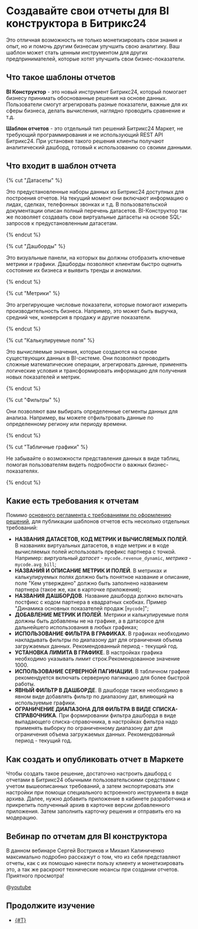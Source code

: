 # Создавайте свои отчеты для BI конструктора в Битрикс24

Это отличная возможность не только монетизировать свои знания и опыт, но и помочь другим бизнесам улучшить свою аналитику. Ваш шаблон может стать ценным инструментом для других предпринимателей, которые хотят улучшить свои бизнес-показатели.

## Что такое шаблоны отчетов

**BI Конструктор** - это новый инструмент Битрикс24, который помогает бизнесу принимать обоснованные решения на основе данных. Пользователи смогут агрегировать разные показатели, важные для их сферы бизнеса, делать вычисления, наглядно проводить сравнение и т.д.

**Шаблон отчетов** - это отдельный тип решений Битрикс24 Маркет, не требующий программирования и не использующий REST API Битрикс24. При установке такого решения клиенты получают аналитический дашборд, готовый к использованию со своими данными.

## Что входит в шаблон отчета

{% cut "Датасеты" %}

Это предустановленные наборы данных из Битрикс24 доступных для построения отчетов. На текущий момент они включают информацию о лидах, сделках, телефонных звонках и т.д. В пользовательской документации описан полный перечень датасетов. BI-Конструктор так же позволяет создавать свои виртуальные датасеты на основе SQL-запросов к предустановленным датасетам.

{% endcut %}

{% cut "Дашборды" %}

Это визуальные панели, на которых вы должны отобразить ключевые метрики и графики. Дашборды позволяют клиентам быстро оценить состояние их бизнеса и выявить тренды и аномалии.

{% endcut %}

{% cut "Метрики" %}

Это агрегирующие числовые показатели, которые помогают измерить производительность бизнеса. Например, это может быть выручка, средний чек, конверсия в продажу и другие показатели. 

{% endcut %}

{% cut "Калькулируемые поля" %}

Это вычисляемые значения, которые создаются на основе существующих данных в BI-системе. Они позволяют проводить сложные математические операции, агрегировать данные, применять логические условия и трансформировать информацию для получения новых показателей и метрик.

{% endcut %}

{% cut "Фильтры" %}

Они позволяют вам выбирать определенные сегменты данных для анализа. Например, вы можете отфильтровать данные по определенному региону или периоду времени.

{% endcut %}

{% cut "Табличные графики" %}

Не забывайте о возможности представления данных в виде таблиц, помогая пользователям видеть подробности о важных бизнес-показателях.

{% endcut %}

## Какие есть требования к отчетам

Помимо [основного регламента с требованиями по оформлению решений](https://vendors.bitrix24.ru/doc/ru/moderator_rules_rest.php), для публикации шаблонов отчетов есть несколько отдельных требований:

- **НАЗВАНИЯ ДАТАСЕТОВ, КОД МЕТРИК И ВЫЧИСЛЯЕМЫХ ПОЛЕЙ**. В названиях виртуальных датасетов, в коде метрик и в коде вычисляемых полей использовать префикс партнера с точкой. Например: _виртуальный датасет_ - `mycode.revenue_dynamic`, _метрика_ - `mycode.avg_bill`;
- **НАЗВАНИЯ И ОПИСАНИЕ МЕТРИК И ПОЛЕЙ**. В метриках и калькулируемых полях должно быть понятное название и описание, поле "Кем утверждено" должно быть заполнено названием партнера (такое же, как в карточке приложения);
- **НАЗВАНИЯ ДАШБОРДОВ**. Название дашборда должно включать постфикс с кодом партнера в квадратных скобках. Пример "Динамика основных показателей продаж [`mycode`]";
- **ДОБАВЛЕНИЕ МЕТРИК И ПОЛЕЙ**. Метрики и калькулируемые поля должны быть добавлены не на графике, а в датасорсе для дальнейшего использования в любых графиках;
- **ИСПОЛЬЗОВАНИЕ ФИЛЬТРА В ГРАФИКАХ**. В графиках необходимо накладывать фильтры по диапазону дат для ограничения объема загружаемых данных. Рекомендованный период - текущий год.
- **УСТАНОВКА ЛИМИТА В ГРАФИКЕ**. В настройках графика необходимо указывать лимит строк.Рекомендованное значение 1000.
- **ИСПОЛЬЗОВАНИЕ СЕРВЕРНОЙ ПАГИНАЦИИ**. В табличном графике рекомендуется включать серверную пагинацию для более быстрой работы.
- **ЯВНЫЙ ФИЛЬТР В ДАШБОРДЕ**. В дашборде также необходимо в явном виде добавлять фильтр по диапазону дат, влияющий на используемые графики.
- **ОГРАНИЧЕНИЕ ДИАПАЗОНА ДЛЯ ФИЛЬТРА В ВИДЕ СПИСКА-СПРАВОЧНИКА**. При формировании фильтра дашборда в виде выпадающего списка-справочника, в настройках фильтра надо применять выборку по ограниченному диапазону дат для ограничения объема загружаемых данных. Рекомендованный период - текущий год.

## Как создать и опубликовать отчет в Маркете

Чтобы создать такое решение, достаточно настроить дашборд с отчетами в Битрикс24 обычными пользовательскими средствами с учетом вышеописанных требований, а затем экспортировать эти настройки при помощи специального встроенного инструмента в виде архива. Далее, нужно добавить приложение в кабинете разработчика и прикрепить полученный архив в карточке версии добавленного приложения. Затем заполнить карточку решения и отправить его на модерацию.

## Вебинар по отчетам для BI конструктора

В данном вебинаре Сергей Востриков и Михаил Калиниченко максимально подробно расскажут о том, что из себя представляют отчеты, как с их помощью нанести пользу клиенту и монетизировать это, а так же раскроют технические нюансы при создании отчетов. Приятного просмотра!

@[youtube](https://www.youtube.com/watch?v=Hv_b4Mj7MNI)

## Продолжите изучение

- [{#T}](common-requirements.md)
